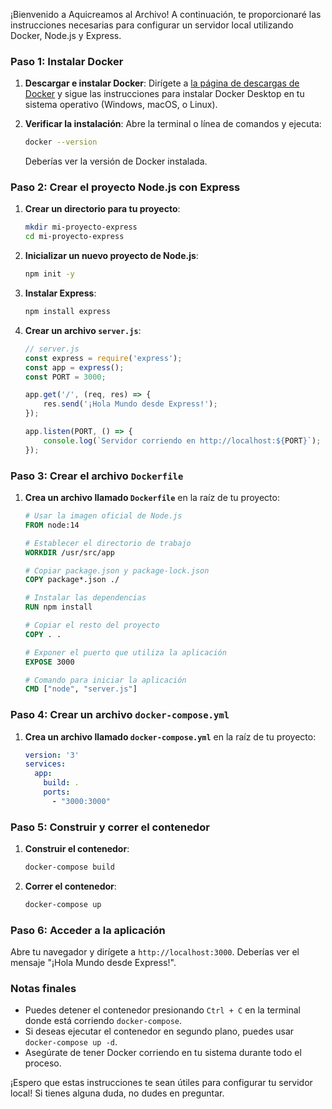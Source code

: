 ¡Bienvenido a Aquicreamos al Archivo! A continuación, te proporcionaré las instrucciones necesarias para configurar un servidor local utilizando Docker, Node.js y Express.

### Paso 1: Instalar Docker

1. **Descargar e instalar Docker**: Dirígete a [la página de descargas de Docker](https://www.docker.com/products/docker-desktop) y sigue las instrucciones para instalar Docker Desktop en tu sistema operativo (Windows, macOS, o Linux).

2. **Verificar la instalación**: Abre la terminal o línea de comandos y ejecuta:
   ```bash
   docker --version
   ```
   Deberías ver la versión de Docker instalada.

### Paso 2: Crear el proyecto Node.js con Express

1. **Crear un directorio para tu proyecto**:
   ```bash
   mkdir mi-proyecto-express
   cd mi-proyecto-express
   ```

2. **Inicializar un nuevo proyecto de Node.js**:
   ```bash
   npm init -y
   ```

3. **Instalar Express**:
   ```bash
   npm install express
   ```

4. **Crear un archivo `server.js`**:
   ```javascript
   // server.js
   const express = require('express');
   const app = express();
   const PORT = 3000;

   app.get('/', (req, res) => {
       res.send('¡Hola Mundo desde Express!');
   });

   app.listen(PORT, () => {
       console.log(`Servidor corriendo en http://localhost:${PORT}`);
   });
   ```

### Paso 3: Crear el archivo `Dockerfile`

1. **Crea un archivo llamado `Dockerfile`** en la raíz de tu proyecto:
   ```Dockerfile
   # Usar la imagen oficial de Node.js
   FROM node:14

   # Establecer el directorio de trabajo
   WORKDIR /usr/src/app

   # Copiar package.json y package-lock.json
   COPY package*.json ./

   # Instalar las dependencias
   RUN npm install

   # Copiar el resto del proyecto
   COPY . .

   # Exponer el puerto que utiliza la aplicación
   EXPOSE 3000

   # Comando para iniciar la aplicación
   CMD ["node", "server.js"]
   ```

### Paso 4: Crear un archivo `docker-compose.yml`

1. **Crea un archivo llamado `docker-compose.yml`** en la raíz de tu proyecto:
   ```yaml
   version: '3'
   services:
     app:
       build: .
       ports:
         - "3000:3000"
   ```

### Paso 5: Construir y correr el contenedor

1. **Construir el contenedor**:
   ```bash
   docker-compose build
   ```

2. **Correr el contenedor**:
   ```bash
   docker-compose up
   ```

### Paso 6: Acceder a la aplicación

Abre tu navegador y dirígete a `http://localhost:3000`. Deberías ver el mensaje "¡Hola Mundo desde Express!".

### Notas finales

- Puedes detener el contenedor presionando `Ctrl + C` en la terminal donde está corriendo `docker-compose`.
- Si deseas ejecutar el contenedor en segundo plano, puedes usar `docker-compose up -d`.
- Asegúrate de tener Docker corriendo en tu sistema durante todo el proceso.

¡Espero que estas instrucciones te sean útiles para configurar tu servidor local! Si tienes alguna duda, no dudes en preguntar.